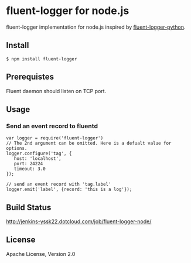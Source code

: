 # fluent-logger for node.js

fluent-logger implementation for node.js inspired by [fluent-logger-python].

## Install

    $ npm install fluent-logger
    
## Prerequistes

Fluent daemon should listen on TCP port.

## Usage

### Send an event record to fluentd

    var logger = require('fluent-logger')
    // The 2nd argument can be omitted. Here is a defualt value for options.
    logger.configure('tag', {
       host: 'localhost',  
       port: 24224
       timeout: 3.0
    });
   
    // send an event record with 'tag.label'
    logger.emit('label', {record: 'this is a log'});

## Build Status

http://jenkins-yssk22.dotcloud.com/job/fluent-logger-node/

## License

Apache License, Version 2.0

[fluent-logger-python]: https://github.com/fluent/fluent-logger-python

